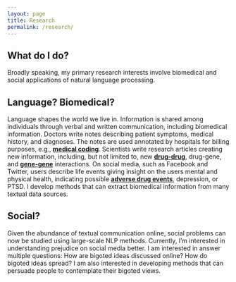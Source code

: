 ```yaml
---
layout: page
title: Research
permalink: /research/
---
```


## What do I do?
Broadly speaking, my primary research interests involve biomedical and social applications of natural language processing.

## Language? Biomedical?
Language shapes the world we live in. Information is shared among individuals through verbal and written communication, including biomedical information. Doctors write notes describing patient symptoms, medical history, and diagnoses. The notes are used annotated by hospitals for billing purposes, e.g., <a href="https://anthonyrios.net/blog/2018/02/naacl"><b>medical coding</b></a>. Scientists write research articles creating new information, including, but not limited to, new <a href="https://anthonyrios.net/blog/2017/08/ichi"><b>drug-drug</b></a>, drug-gene, and <a href="https://anthonyrios.net/blog/2018/03/bioinformatics-2018"><b>gene-gene</b></a> interactions. On social media, such as Facebook and Twitter, users describe life events giving insight on the users mental and physical health, indicating possible <a href="https://anthonyrios.net/blog/2017/11/smmh"><b>adverse drug events</b></a>, depression, or PTSD. I develop methods that can extract biomedical information from many textual data sources.

## Social?
Given the abundance of textual communication online, social problems can now be studied using large-scale NLP methods. Currently, I’m interested in understanding prejudice on social media better. I am interested in answer multiple questions: How are bigoted ideas discussed online? How do bigoted ideas spread? I am also interested in developing methods that can persuade people to contemplate their bigoted views.
